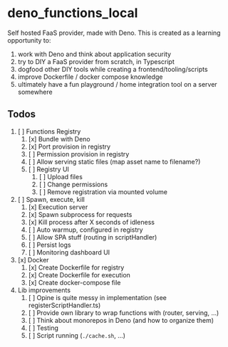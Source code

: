 # deno_functions_local

Self hosted FaaS provider, made with Deno.
This is created as a learning opportunity to:

1. work with Deno and think about application security
1. try to DIY a FaaS provider from scratch, in Typescript
1. dogfood other DIY tools while creating a frontend/tooling/scripts
1. improve Dockerfile / docker compose knowledge
1. ultimately have a fun playground / home integration tool on a server somewhere

## Todos

1. [ ] Functions Registry
   1. [x] Bundle with Deno
   1. [x] Port provision in registry
   1. [ ] Permission provision in registry
   1. [ ] Allow serving static files (map asset name to filename?)
   1. [ ] Registry UI
      1. [ ] Upload files
      1. [ ] Change permissions
      1. [ ] Remove registration via mounted volume
1. [ ] Spawn, execute, kill
   1. [x] Execution server
   1. [x] Spawn subprocess for requests
   1. [x] Kill process after X seconds of idleness
   1. [ ] Auto warmup, configured in registry
   1. [ ] Allow SPA stuff (routing in scriptHandler)
   1. [ ] Persist logs
   1. [ ] Monitoring dashboard UI
1. [x] Docker
   1. [x] Create Dockerfile for registry
   1. [x] Create Dockerfile for execution
   1. [x] Create docker-compose file
1. Lib improvements
   1. [ ] Opine is quite messy in implementation (see registerScriptHandler.ts)
   1. [ ] Provide own library to wrap functions with (router, serving, ...)
   1. [ ] Think about monorepos in Deno (and how to organize them)
   1. [ ] Testing
   1. [ ] Script running (`./cache.sh`, ...)
